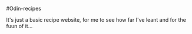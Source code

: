 #Odin-recipes

It's just a basic recipe website, for me to see how far I've leant and for the fuun of it...
